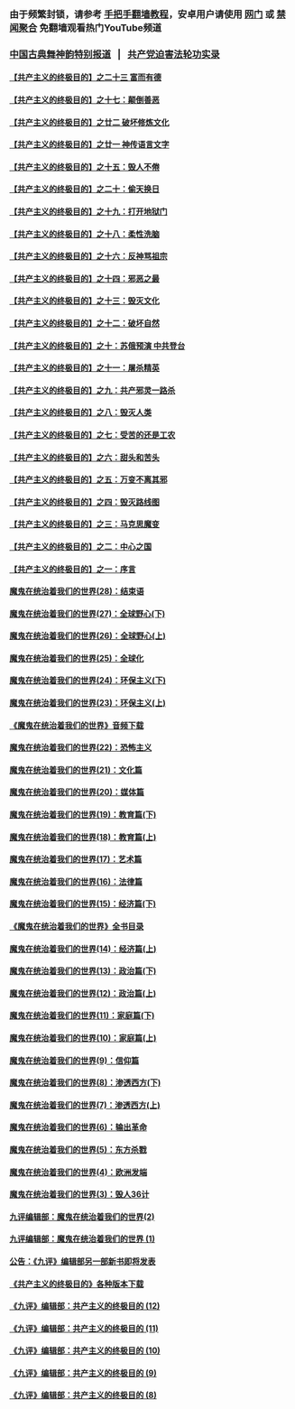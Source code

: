 ### 由于频繁封锁，请参考 [手把手翻墙教程](https://github.com/gfw-breaker/guides/wiki/)，安卓用户请使用 [网门](https://github.com/gfw-breaker/bn-android/blob/master/ogate.md?t=05280758) 或 [禁闻聚合](https://github.com/gfw-breaker/bn-android) 免翻墙观看热门YouTube频道 

### [中国古典舞神韵特别报道](shenyun.md?t=05280758) &nbsp;&nbsp;|&nbsp;&nbsp; [共产党迫害法轮功实录](https://github.com/gfw-breaker/mh-news/)  

#### [【共产主义的终极目的】之二十三 富而有德](../pages/nsc422/n11283598.md?t=05280758) 

#### [【共产主义的终极目的】之十七：颠倒善恶](../pages/nsc422/n11179782.md?t=05280758) 

#### [【共产主义的终极目的】之廿二 破坏修炼文化](../pages/nsc422/n11245728.md?t=05280758) 

#### [【共产主义的终极目的】之廿一 神传语言文字](../pages/nsc422/n11263265.md?t=05280758) 

#### [【共产主义的终极目的】之十五：毁人不倦](../pages/nsc422/n11166792.md?t=05280758) 

#### [【共产主义的终极目的】之二十：偷天换日](../pages/nsc422/n11238846.md?t=05280758) 

#### [【共产主义的终极目的】之十九：打开地狱门](../pages/nsc422/n11206376.md?t=05280758) 

#### [【共产主义的终极目的】之十八：柔性洗脑](../pages/nsc422/n11199994.md?t=05280758) 

#### [【共产主义的终极目的】之十六：反神骂祖宗](../pages/nsc422/n11166798.md?t=05280758) 

#### [【共产主义的终极目的】之十四：邪恶之最](../pages/nsc422/n11150249.md?t=05280758) 

#### [【共产主义的终极目的】之十三：毁灭文化](../pages/nsc422/n11135227.md?t=05280758) 

#### [【共产主义的终极目的】之十二：破坏自然](../pages/nsc422/n11135214.md?t=05280758) 

#### [【共产主义的终极目的】之十：苏俄预演 中共登台](../pages/nsc422/n11118424.md?t=05280758) 

#### [【共产主义的终极目的】之十一：屠杀精英](../pages/nsc422/n11118442.md?t=05280758) 

#### [【共产主义的终极目的】之九：共产邪灵一路杀](../pages/nsc422/n11114139.md?t=05280758) 

#### [【共产主义的终极目的】之八：毁灭人类](../pages/nsc422/n11108503.md?t=05280758) 

#### [【共产主义的终极目的】之七：受苦的还是工农](../pages/nsc422/n11101809.md?t=05280758) 

#### [【共产主义的终极目的】之六：甜头和苦头](../pages/nsc422/n11096971.md?t=05280758) 

#### [【共产主义的终极目的】之五：万变不离其邪](../pages/nsc422/n11091285.md?t=05280758) 

#### [【共产主义的终极目的】之四：毁灭路线图](../pages/nsc422/n11086284.md?t=05280758) 

#### [【共产主义的终极目的】之三：马克思魔变](../pages/nsc422/n11061941.md?t=05280758) 

#### [【共产主义的终极目的】之二：中心之国](../pages/nsc422/n11047728.md?t=05280758) 

#### [【共产主义的终极目的】之一：序言](../pages/nsc422/n11086077.md?t=05280758) 

#### [魔鬼在统治着我们的世界(28)：结束语](../pages/nsc422/n10936246.md?t=05280758) 

#### [魔鬼在统治着我们的世界(27)：全球野心(下)](../pages/nsc422/n10928319.md?t=05280758) 

#### [魔鬼在统治着我们的世界(26)：全球野心(上)](../pages/nsc422/n10900318.md?t=05280758) 

#### [魔鬼在统治着我们的世界(25)：全球化](../pages/nsc422/n10788205.md?t=05280758) 

#### [魔鬼在统治着我们的世界(24)：环保主义(下)](../pages/nsc422/n10695307.md?t=05280758) 

#### [魔鬼在统治着我们的世界(23)：环保主义(上)](../pages/nsc422/n10688613.md?t=05280758) 

#### [《魔鬼在统治着我们的世界》音频下载](../pages/nsc422/n10635553.md?t=05280758) 

#### [魔鬼在统治着我们的世界(22)：恐怖主义](../pages/nsc422/n10614727.md?t=05280758) 

#### [魔鬼在统治着我们的世界(21)：文化篇](../pages/nsc422/n10597706.md?t=05280758) 

#### [魔鬼在统治着我们的世界(20)：媒体篇](../pages/nsc422/n10586579.md?t=05280758) 

#### [魔鬼在统治着我们的世界(19)：教育篇(下)](../pages/nsc422/n10564808.md?t=05280758) 

#### [魔鬼在统治着我们的世界(18)：教育篇(上)](../pages/nsc422/n10526970.md?t=05280758) 

#### [魔鬼在统治着我们的世界(17)：艺术篇](../pages/nsc422/n10499093.md?t=05280758) 

#### [魔鬼在统治着我们的世界(16)：法律篇](../pages/nsc422/n10485969.md?t=05280758) 

#### [魔鬼在统治着我们的世界(15)：经济篇(下)](../pages/nsc422/n10469975.md?t=05280758) 

#### [《魔鬼在统治着我们的世界》全书目录](../pages/nsc422/n10464261.md?t=05280758) 

#### [魔鬼在统治着我们的世界(14)：经济篇(上)](../pages/nsc422/n10457370.md?t=05280758) 

#### [魔鬼在统治着我们的世界(13)：政治篇(下)](../pages/nsc422/n10448270.md?t=05280758) 

#### [魔鬼在统治着我们的世界(12)：政治篇(上)](../pages/nsc422/n10444576.md?t=05280758) 

#### [魔鬼在统治着我们的世界(11)：家庭篇(下)](../pages/nsc422/n10440961.md?t=05280758) 

#### [魔鬼在统治着我们的世界(10)：家庭篇(上)](../pages/nsc422/n10435448.md?t=05280758) 

#### [魔鬼在统治着我们的世界(9)：信仰篇](../pages/nsc422/n10432159.md?t=05280758) 

#### [魔鬼在统治着我们的世界(8)：渗透西方(下)](../pages/nsc422/n10429603.md?t=05280758) 

#### [魔鬼在统治着我们的世界(7)：渗透西方(上)](../pages/nsc422/n10426013.md?t=05280758) 

#### [魔鬼在统治着我们的世界(6)：输出革命](../pages/nsc422/n10421536.md?t=05280758) 

#### [魔鬼在统治着我们的世界(5)：东方杀戮](../pages/nsc422/n10417707.md?t=05280758) 

#### [魔鬼在统治着我们的世界(4)：欧洲发端](../pages/nsc422/n10414890.md?t=05280758) 

#### [魔鬼在统治着我们的世界(3)：毁人36计](../pages/nsc422/n10411583.md?t=05280758) 

#### [九评编辑部：魔鬼在统治着我们的世界(2)](../pages/nsc422/n10410036.md?t=05280758) 

#### [九评编辑部：魔鬼在统治着我们的世界 (1)](../pages/nsc422/n10406825.md?t=05280758) 

#### [公告：《九评》编辑部另一部新书即将发表](../pages/nsc422/n10405104.md?t=05280758) 

#### [《共产主义的终极目的》各种版本下载](../pages/nsc422/n10022138.md?t=05280758) 

#### [《九评》编辑部：共产主义的终极目的 (12)](../pages/nsc422/n9933272.md?t=05280758) 

#### [《九评》编辑部：共产主义的终极目的 (11)](../pages/nsc422/n9924973.md?t=05280758) 

#### [《九评》编辑部：共产主义的终极目的 (10)](../pages/nsc422/n9920883.md?t=05280758) 

#### [《九评》编辑部：共产主义的终极目的 (9)](../pages/nsc422/n9916363.md?t=05280758) 

#### [《九评》编辑部：共产主义的终极目的 (8)](../pages/nsc422/n9912488.md?t=05280758) 


